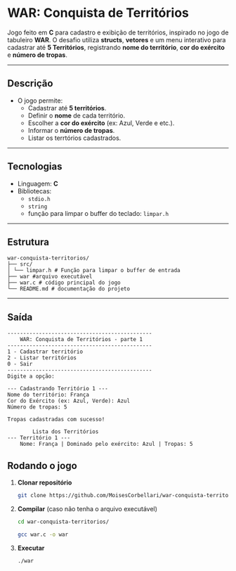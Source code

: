 # WAR: Conquista de Territórios
Jogo feito em **C** para cadastro e exibição de territórios, inspirado no jogo de tabuleiro **WAR**.
O desafio utiliza **structs**, **vetores** e um menu interativo para cadastrar até **5 Territórios**, registrando **nome do território**, **cor do exército** e **número de tropas**.

---

## Descrição
- O jogo permite:
    - Cadastrar até **5 territórios**.
    - Definir o **nome** de cada território.
    - Escolher a **cor do exército** (ex: Azul, Verde e etc.).
    - Informar o **número de tropas**.
    - Listar os terrtórios cadastrados.

---

## Tecnologias
- Linguagem: **C**
- Bibliotecas:
    - `stdio.h`
    - `string`
    - função para limpar o buffer do teclado: `limpar.h`

---
## Estrutura
```plaintext
war-conquista-territorios/
├── src/
│ └── limpar.h # Função para limpar o buffer de entrada
├── war #arquivo executável
├── war.c # código principal do jogo
└── README.md # documentação do projeto
```
---
## Saída
```plaintext
----------------------------------------------
    WAR: Conquista de Territórios - parte 1
----------------------------------------------
1 - Cadastrar território
2 - Listar territórios
0 - Sair
----------------------------------------------
Digite a opção:

--- Cadastrando Território 1 ---
Nome do território: França
Cor do Exército (ex: Azul, Verde): Azul
Número de tropas: 5

Tropas cadastradas com sucesso!

        Lista dos Territórios    
--- Território 1 ---
    Nome: França | Dominado pelo exército: Azul | Tropas: 5
```

## Rodando o jogo
1. **Clonar repositório**
    ```bash
    git clone https://github.com/MoisesCorbellari/war-conquista-territorios.git
   ```
2. **Compilar** (caso não tenha o arquivo executável)
    ```bash
    cd war-conquista-territorios/

    gcc war.c -o war
    ```
3. **Executar**
    ```bash
    ./war
    ```
